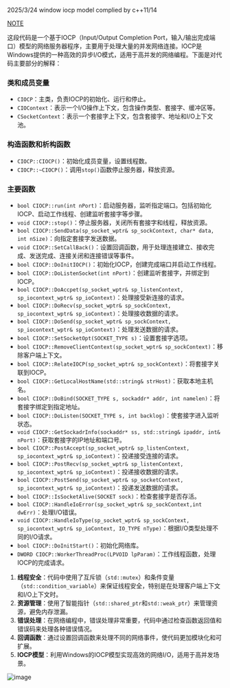 2025/3/24
window iocp model complied by c++11/14

[NOTE](NOTE.md)


这段代码是一个基于IOCP（Input/Output Completion Port，输入/输出完成端口）模型的网络服务器程序，主要用于处理大量的并发网络连接。IOCP是Windows提供的一种高效的异步I/O模式，适用于高并发的网络编程。下面是对代码主要部分的解释：

### 类和成员变量
- `CIOCP`：主类，负责IOCP的初始化、运行和停止。
- `CIOContext`：表示一个I/O操作上下文，包含操作类型、套接字、缓冲区等。
- `CSocketContext`：表示一个套接字上下文，包含套接字、地址和I/O上下文池。

### 构造函数和析构函数
- `CIOCP::CIOCP()`：初始化成员变量，设置线程数。
- `CIOCP::~CIOCP()`：调用`stop()`函数停止服务器，释放资源。

### 主要函数
- `bool CIOCP::run(int nPort)`：启动服务器，监听指定端口。包括初始化IOCP、启动工作线程、创建监听套接字等步骤。
- `void CIOCP::stop()`：停止服务器，关闭所有套接字和线程，释放资源。
- `bool CIOCP::SendData(sp_socket_wptr& sp_sockContext, char* data, int nSize)`：向指定套接字发送数据。
- `void CIOCP::SetCallBack()`：设置回调函数，用于处理连接建立、接收完成、发送完成、连接关闭和连接错误等事件。
- `bool CIOCP::DoInitIOCP()`：初始化IOCP，创建完成端口并启动工作线程。
- `bool CIOCP::DoListenSocket(int nPort)`：创建监听套接字，并绑定到IOCP。
- `bool CIOCP::DoAccpet(sp_socket_wptr& sp_listenContext, sp_iocontext_wptr& sp_ioContext)`：处理接受新连接的请求。
- `bool CIOCP::DoRecv(sp_socket_wptr& sp_sockContext, sp_iocontext_wptr& sp_ioContext)`：处理接收数据的请求。
- `bool CIOCP::DoSend(sp_socket_wptr& sp_sockContext, sp_iocontext_wptr& sp_ioContext)`：处理发送数据的请求。
- `bool CIOCP::SetSocketOpt(SOCKET_TYPE s)`：设置套接字选项。
- `bool CIOCP::RemoveClientContext(sp_socket_wptr& sp_sockContext)`：移除客户端上下文。
- `bool CIOCP::RelateIOCP(sp_socket_wptr& sp_sockContext)`：将套接字关联到IOCP。
- `bool CIOCP::GetLocalHostName(std::string& strHost)`：获取本地主机名。
- `bool CIOCP::DoBind(SOCKET_TYPE s, sockaddr* addr, int namelen)`：将套接字绑定到指定地址。
- `bool CIOCP::DoListen(SOCKET_TYPE s, int backlog)`：使套接字进入监听状态。
- `void CIOCP::GetSockadrInfo(sockaddr* ss, std::string& ipaddr, int& nPort)`：获取套接字的IP地址和端口号。
- `bool CIOCP::PostAccept(sp_socket_wptr& sp_listenContext, sp_iocontext_wptr& sp_ioContext)`：投递接受连接的请求。
- `bool CIOCP::PostRecv(sp_socket_wptr& sp_listenContext, sp_iocontext_wptr& sp_ioContext)`：投递接收数据的请求。
- `bool CIOCP::PostSend(sp_socket_wptr& sp_socketContext, sp_iocontext_wptr& sp_ioContext)`：投递发送数据的请求。
- `bool CIOCP::IsSocketAlive(SOCKET sock)`：检查套接字是否存活。
- `bool CIOCP::HandleIoError(sp_socket_wptr& sp_sockContext,int dwErr)`：处理I/O错误。
- `void CIOCP::HandleIoType(sp_socket_wptr& sp_sockContext, sp_iocontext_wptr& sp_ioContext, IO_TYPE nType)`：根据I/O类型处理不同的I/O请求。
- `bool CIOCP::DoInitStart()`：初始化网络库。
- `DWORD CIOCP::WorkerThreadProc(LPVOID lpParam)`：工作线程函数，处理IOCP的完成请求。

 
1. **线程安全**：代码中使用了互斥锁（`std::mutex`）和条件变量（`std::condition_variable`）来保证线程安全，特别是在处理客户端上下文和I/O上下文时。
2. **资源管理**：使用了智能指针（`std::shared_ptr`和`std::weak_ptr`）来管理资源，避免内存泄漏。
3. **错误处理**：在网络编程中，错误处理非常重要，代码中通过检查函数返回值和错误码来处理各种错误情况。
4. **回调函数**：通过设置回调函数来处理不同的网络事件，使代码更加模块化和可扩展。
5. **IOCP模型**：利用Windows的IOCP模型实现高效的网络I/O，适用于高并发场景。

 ![image](https://github.com/user-attachments/assets/0cff1f45-1ba5-4895-9dc2-a064bdce85fc)

